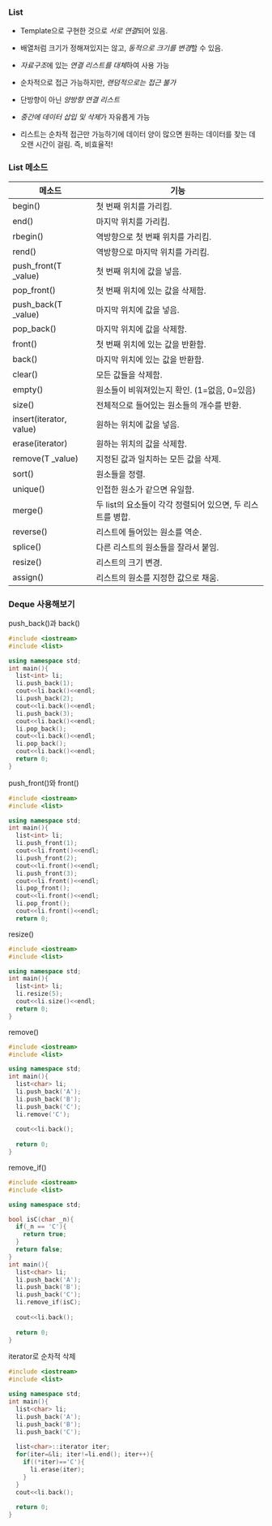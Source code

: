 

### List

- Template으로 구현한 것으로 *서로 연결*되어 있음.

- 배열처럼 크기가 정해져있지는 않고, *동적으로 크기를 변경*할 수 있음.

- *자료구조*에 있는 *연결 리스트를 대체*하여 사용 가능

- 순차적으로 접근 가능하지만, *랜덤적으로는 접근 불가*

- 단방향이 아닌 *양방향 연결 리스트*

- *중간에 데이터 삽입 및 삭제*가 자유롭게 가능

  

- 리스트는 순차적 접근만 가능하기에 데이터 양이 많으면 원하는 데이터를 찾는 데 오랜 시간이 걸림. 즉, 비효율적!

  

### List 메소드

| 메소드                  | 기능                                                       |
| ----------------------- | ---------------------------------------------------------- |
| begin()                 | 첫 번째 위치를 가리킴.                                     |
| end()                   | 마지막 위치를 가리킴.                                      |
| rbegin()                | 역방향으로 첫 번째 위치를 가리킴.                          |
| rend()                  | 역방향으로 마지막 위치를 가리킴.                           |
| push_front(T _value)    | 첫 번째 위치에 값을 넣음.                                  |
| pop_front()             | 첫 번째 위치에 있는 값을 삭제함.                           |
| push_back(T _value)     | 마지막 위치에 값을 넣음.                                   |
| pop_back()              | 마지막 위치에 값을 삭제함.                                 |
| front()                 | 첫 번째 위치에 있는 값을 반환함.                           |
| back()                  | 마지막 위치에 있는 값을 반환함.                            |
| clear()                 | 모든 값들을 삭제함.                                        |
| empty()                 | 원소들이 비워져있는지 확인. (1=없음, 0=있음)               |
| size()                  | 전체적으로 들어있는 원소들의 개수를 반환.                  |
| insert(iterator, value) | 원하는 위치에 값을 넣음.                                   |
| erase(iterator)         | 원하는 위치의 값을 삭제함.                                 |
| remove(T _value)        | 지정된 값과 일치하는 모든 값을 삭제.                       |
| sort()                  | 원소들을 정렬.                                             |
| unique()                | 인접한 원소가 같으면 유일함.                               |
| merge()                 | 두 list의 요소들이 각각 정렬되어 있으면, 두 리스트를 병합. |
| reverse()               | 리스트에 들어있는 원소를 역순.                             |
| splice()                | 다른 리스트의 원소들을 잘라서 붙임.                        |
| resize()                | 리스트의 크기 변경.                                        |
| assign()                | 리스트의 원소를 지정한 값으로 채움.                        |



### Deque 사용해보기

push_back()과 back()

```c++
#include <iostream>
#include <list>

using namespace std;
int main(){
  list<int> li;
  li.push_back(1);
  cout<<li.back()<<endl;
  li.push_back(2);
  cout<<li.back()<<endl;
  li.push_back(3);
  cout<<li.back()<<endl;
  li.pop_back();
  cout<<li.back()<<endl;
  li.pop_back();
  cout<<li.back()<<endl;
  return 0;
}
```



push_front()와 front()

```c++
#include <iostream>
#include <list>

using namespace std;
int main(){
  list<int> li;
  li.push_front(1);
  cout<<li.front()<<endl;
  li.push_front(2);
  cout<<li.front()<<endl;  
  li.push_front(3);
  cout<<li.front()<<endl;
  li.pop_front();
  cout<<li.front()<<endl;
  li.pop_front();
  cout<<li.front()<<endl;
  return 0;
```



resize()

```c++
#include <iostream>
#include <list>

using namespace std;
int main(){
  list<int> li;
  li.resize(5);
  cout<<li.size()<<endl;
  return 0;
}
```



remove()

```c++
#include <iostream>
#include <list>

using namespace std;
int main(){
  list<char> li;
  li.push_back('A');
  li.push_back('B');
  li.push_back('C');
  li.remove('C');
  
  cout<<li.back();
  
  return 0;
}
```



remove_if()

```c++
#include <iostream>
#include <list>

using namespace std;

bool isC(char _n){
  if(_n == 'C'){
    return true;
  }
  return false;
}
int main(){
  list<char> li;
  li.push_back('A');
  li.push_back('B');
  li.push_back('C');
  li.remove_if(isC);
  
  cout<<li.back();
  
  return 0;
}
```

iterator로 순차적 삭제

```c++
#include <iostream>
#include <list>

using namespace std;
int main(){
  list<char> li;
  li.push_back('A');
  li.push_back('B');
  li.push_back('C');
  
  list<char>::iterator iter;
  for(iter=&li; iter!=li.end(); iter++){
    if((*iter)=='C'){
      li.erase(iter);
    }
  }
  cout<<li.back();
  
  return 0;
}
```







